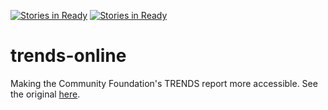 [![Stories in Ready](https://badge.waffle.io/ashumz/trends-online.png?label=ready&title=Ready)](https://waffle.io/ashumz/trends-online)
[![Stories in Ready](https://badge.waffle.io/CodeForBoulder/trends-online.png?label=ready&title=Ready)](https://waffle.io/CodeForBoulder/trends-online)
# trends-online
Making the Community Foundation's TRENDS report more accessible. See the original [here](http://www.commfound.org/trendsmagazine).
